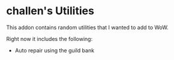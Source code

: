 # challen's Utilities

This addon contains random utilities that I wanted to add to WoW.

Right now it includes the following:
* Auto repair using the guild bank
